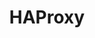 ---
draft: false
title: HAProxy
content:
  id: haproxy
  name: HAProxy
  logo: /images/hosting-and-infrastructure/infrastructure/haproxy/logo.png
  website: https://www.haproxy.org/
  iframe_website: /website-iframe/hosting-and-infrastructure/infrastructure/haproxy
  dashboardImage: /images/hosting-and-infrastructure/infrastructure/haproxy/screenshot-1.png
  short_description: The Reliable, High Performance TCP/HTTP Load Balancer
  description: HAProxy is a free, very fast and reliable reverse-proxy offering high availability, load balancing, and proxying for TCP and HTTP-based applications. It is particularly suited for very high traffic web sites and powers a significant portion of the world's most visited ones. Over the years it has become the de-facto standard opensource load balancer.
  features:
    - title: Load Balancing
      description: Load balance your services at any scale and in any environment with our feature-rich application delivery controllers.
    - title: High Availability
      description: Deliver optimal user experiences regardless of volume of visitors, number of hits, or complexity of request.
    - title: Application Acceleration
      description: High performance SSL offloading, advanced timings, high performance lookup maps, HTTP compression, device detection and HTTP routing.
    - title: Administration
      description: Utilize HAProxy’s RESTful Data Plane API and Runtime API to manipulate your load balancer’s configuration or to drain traffic. Make changes dynamically without risking impact to other services.
  screenshots:
    - /images/hosting-and-infrastructure/infrastructure/haproxy/screenshot-1.png
    - /images/hosting-and-infrastructure/infrastructure/haproxy/screenshot-2.png
---